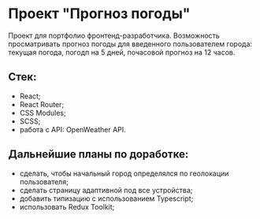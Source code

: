 # Проект "Прогноз погоды"

Проект для портфолио фронтенд-разработчика.
Возможность просматривать прогноз погоды для введенного пользователем города: текущая погода, погодп на 5 дней, почасовой прогноз на 12 часов.

## Стек:

* React;
* React Router;
* CSS Modules;
* SCSS;
* работа с API: OpenWeather API.

## Дальнейшие планы по доработке:

* сделать, чтобы начальный город определялся по геолокации пользователя;
* сделать страницу адаптивной под все устройства;
* добавить типизацию с использованием Typescript;
* использовать Redux Toolkit;